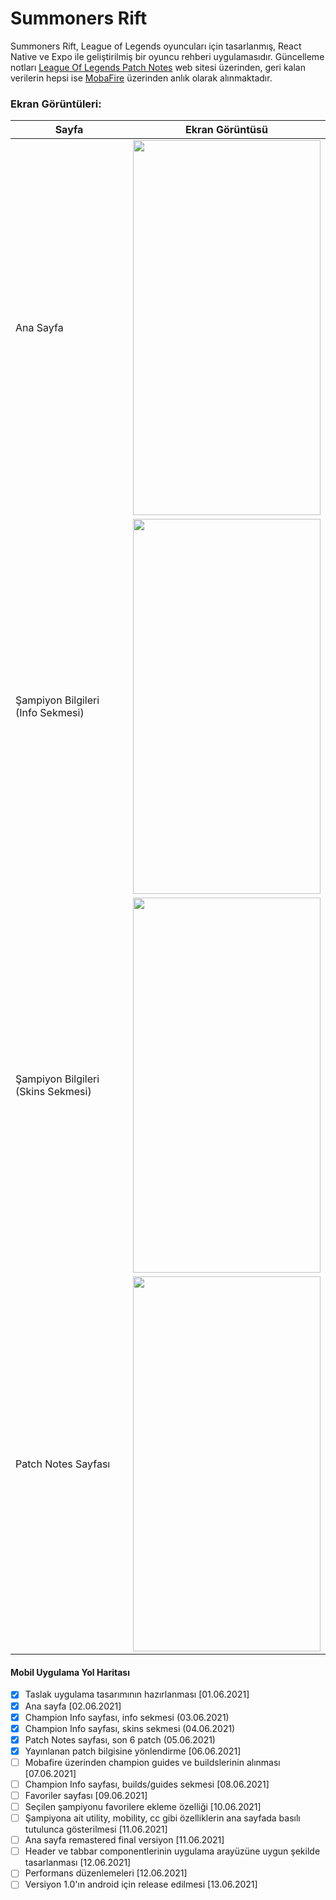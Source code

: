 # Summoners Rift
Summoners Rift, League of Legends oyuncuları için tasarlanmış, React Native ve Expo ile geliştirilmiş bir oyuncu rehberi uygulamasıdır. Güncelleme notları [League Of Legends Patch Notes](https://na.leagueoflegends.com/en-us/news/tags/patch-notes) web sitesi üzerinden, geri kalan verilerin hepsi ise [MobaFire](https://www.mobafire.com/league-of-legends/champions) üzerinden anlık olarak alınmaktadır.

### Ekran Görüntüleri:
| Sayfa | Ekran Görüntüsü  |
|--|--|
| Ana Sayfa | <img src="https://user-images.githubusercontent.com/50625747/120896382-ed2c6300-c629-11eb-8ae9-4180f07e38dd.png" width="300" height="600" /> |
| Şampiyon Bilgileri (Info Sekmesi)| <img src="https://user-images.githubusercontent.com/50625747/120896396-003f3300-c62a-11eb-9ba1-a8dfece6e06b.png" width="300" height="600" /> |
| Şampiyon Bilgileri (Skins Sekmesi) | <img src="https://user-images.githubusercontent.com/50625747/120896403-08976e00-c62a-11eb-9d1b-7fa9ea36abd0.png" width="300" height="600" /> |
| Patch Notes Sayfası | <img src="https://user-images.githubusercontent.com/50625747/120896420-177e2080-c62a-11eb-80ae-8769493bdd33.png" width="300" height="600" /> |



#### Mobil Uygulama Yol Haritası
 - [x] Taslak uygulama tasarımının hazırlanması [01.06.2021]
 - [x] Ana sayfa [02.06.2021]
 - [x] Champion Info sayfası, info sekmesi (03.06.2021)
 - [x] Champion Info sayfası, skins sekmesi (04.06.2021)
 - [x] Patch Notes sayfası, son 6 patch (05.06.2021)
 - [x] Yayınlanan patch bilgisine yönlendirme [06.06.2021]
 - [ ] Mobafire üzerinden champion guides ve buildslerinin alınması [07.06.2021]
 - [ ] Champion Info sayfası, builds/guides sekmesi [08.06.2021]
 - [ ] Favoriler sayfası [09.06.2021]
 - [ ] Seçilen şampiyonu favorilere ekleme özelliği [10.06.2021]
 - [ ] Şampiyona ait utility, mobility, cc gibi özelliklerin ana sayfada basılı tutulunca gösterilmesi [11.06.2021]
 - [ ] Ana sayfa remastered final versiyon [11.06.2021]
 - [ ] Header ve tabbar componentlerinin uygulama arayüzüne uygun şekilde tasarlanması [12.06.2021]
 - [ ] Performans düzenlemeleri [12.06.2021]
 - [ ] Versiyon 1.0'ın android için release edilmesi [13.06.2021]

